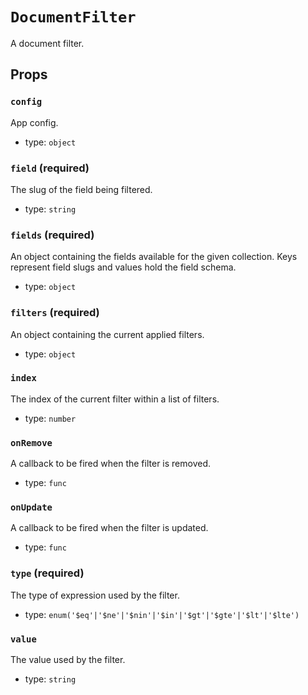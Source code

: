 `DocumentFilter`
================

A document filter.

Props
-----

### `config`

App config.

- type: `object`


### `field` (required)

The slug of the field being filtered.

- type: `string`


### `fields` (required)

An object containing the fields available for the given collection.
Keys represent field slugs and values hold the field schema.

- type: `object`


### `filters` (required)

An object containing the current applied filters.

- type: `object`


### `index`

The index of the current filter within a list of filters.

- type: `number`


### `onRemove`

A callback to be fired when the filter is removed.

- type: `func`


### `onUpdate`

A callback to be fired when the filter is updated.

- type: `func`


### `type` (required)

The type of expression used by the filter.

- type: `enum('$eq'|'$ne'|'$nin'|'$in'|'$gt'|'$gte'|'$lt'|'$lte')`


### `value`

The value used by the filter.

- type: `string`

